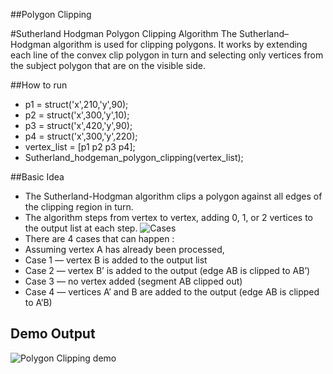 ##Polygon Clipping

#Sutherland Hodgman Polygon Clipping Algorithm
The Sutherland–Hodgman algorithm is used for clipping polygons. It works by extending each line of the convex clip polygon in turn and selecting only vertices from the subject polygon that are on the visible side.

##How to run
* p1 = struct('x',210,'y',90);
* p2 = struct('x',300,'y',10);
* p3 = struct('x',420,'y',90);
* p4 = struct('x',300,'y',220);
* vertex_list = [p1 p2 p3 p4];
* Sutherland_hodgeman_polygon_clipping(vertex_list);


##Basic Idea
* The Sutherland-Hodgman algorithm clips a polygon against all edges of the clipping region
in turn.
* The algorithm steps from vertex to vertex, adding 0, 1, or 2 vertices to the output list at
each step.
![Cases ](https://github.com/mamexo/Matlab/blob/master/Polygon%20Clipping/img/case.png)
* There are 4 cases that can happen :
 * Assuming vertex A has already been processed,
 * Case 1 — vertex B is added to the output list
 * Case 2 — vertex B’ is added to the output (edge AB is clipped to AB’)
 * Case 3 — no vertex added (segment AB clipped out)
 * Case 4 — vertices A’ and B are added to the output (edge AB is clipped to A’B)
 

## Demo Output
![Polygon Clipping demo ](https://github.com/mamexo/Matlab/blob/master/Polygon%20Clipping/img/matlab_polygon_clipping.png)
